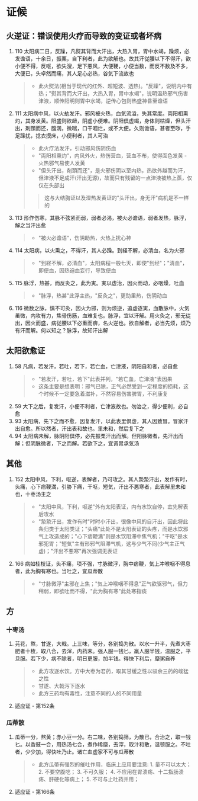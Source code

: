 # 证候
## 火逆证：错误使用火疗而导致的变证或者坏病
1. 110 太阳病二日，反躁，凡熨其背而大汗出，大热入胃，胃中水竭，躁烦，必发谵语，十余日，振栗，自下利者，此为欲解也。故其汗従腰以下不得汗，欲小便不得，反呕，欲失溲，足下悪风，大便鞕，小便当数，而反不数及不多，大便已，头卓然而痛，其人足心必热，谷気下流故也
    > * 此火熨法(相当于现代的红外、超短波、透热)。"反躁"，说明内中有热；"熨其背而大汗出，大热入胃，胃中水竭"，说明温热邪气伤害津液，顺传阳明则胃中水竭，逆传心包则热盛神昏至谵语
2. 111 太阳病中风，以火劫发汗。邪风被火热，血気流溢，失其常度。両阳相熏灼，其身发黄。阳盛则欲衄，阴虚小便难。阴阳倶虚竭，身体则枯燥，但头汗出，剤頚而还，腹満，微喘，口干咽烂，或不大便。久则谵语，甚者至哕，手足躁扰，捻衣摸床，小便利者，其人可治
    > * 此火疗法发汗，引动邪风伤阴伤血
    > * "両阳相熏灼"，内风外火，热伤营血，营血不布，使得面色发黄 - 火热邪气易使人发黄
    > * "但头汗出，剤頚而还"，是火邪伤阴以至内热，热欲外越而为汗，但津液不足成汗(汗出无源)，故而只有残留的一点津液被热上蒸，仅仅在头部出
    >> 这与大结胸证以及湿热发黄证的"头汗出，身无汗"病机是不一样的
3. 113 形作伤寒，其脉不弦紧而弱，弱者必渇，被火必谵语，弱者发热，脉浮，解之当汗出愈
    > * "被火必谵语"，伤阴助热，火热上扰心神
4. 114 太阳病，以火熏之，不得汗，其人必躁。到経不解，必清血，名为火邪
    > * "到経不解，必清血"，太阳病程一般七天，即使"到经"；"清血"，即便血，因热迫血妄行，导致便血
5. 115 脉浮，热甚，而反灸之，此为実。実以虚治，因火而动，必咽燥，吐血
    > * "脉浮，热甚"此浮主热，"反灸之"，更助里热，伤阴动血
6. 116 微数之脉，慎不可灸，因火为邪，则为烦逆，追虚逐実，血散脉中，火気虽微，内攻有力，焦骨伤筋，血难复也。脉浮，宜以汗解。用火灸之，邪无従出，因火而盛，病従腰以下必重而痹，名火逆也。欲自解者，必当先烦，烦乃有汗而解。何以知之？脉浮，故知汗出解

## 太阳欲愈证
1. 58 凡病，若发汗，若吐，若下，若亡血，亡津液，阴阳自和者，必自愈
    > * "若发汗，若吐，若下"此表并列，"若亡血，亡津液"表因果
    > * 这条主要是想表明：邪气已除，正气必然受到一定程度的损耗，这个时候不一定要急着滋补，不然容易伤害脾胃，不利康复
2. 59 大下之后，复发汗，小便不利者，亡津液故也。勿治之，得少便利，必自愈
3. 93 太阳病，先下之而不愈，因复发汗，以此表里倶虚，其人因致冒。冒家汗出自愈。所以然者，汗出表和故也。里未和，然后复下之
4. 94 太阳病未解，脉阴阳倶停，必先振栗汗出而解。但阳脉微者，先汗出而解；但阴脉微者，下之而解。若欲下之，宜调胃承気汤

## 其他
1. 152 太阳中风，下利，呕逆，表解者，乃可攻之。其人漐漐汗出，发作有时，头痛，心下痞鞕満，引胁下痛，干呕，短気，汗出不悪寒者，此表解里未和也，十枣汤主之
    > * "太阳中风，下利，呕逆"外有太阳表证，内有水饮自停，宜先解表后攻水
    > * "漐漐汗出，发作有时"时时小汗出，很像中风的自汗出，因此将此条归类于太阳类证；"头痛"此处不是太阳表证的头疼，而是水饮邪气上攻造成的；"心下痞鞕満"则是水饮阻滞中焦气机；"干呕"是水邪犯胃；"短気"主有形邪气阻滞气机，这与少气不同(少气主正气虚)；"汗出不悪寒"再次强调无表证
2. 166 病如桂枝证，头不痛，项不强，寸脉微浮，胸中痞鞕，気上冲喉咽不得息者，此为胸有寒也。当吐之，宜瓜蒂散
    > * "寸脉微浮"主邪在上焦；"気上冲喉咽不得息"正气欲驱邪气，但力稍弱，即欲吐而不得，"此为胸有寒"此处寒指痰

## 方
### 十枣汤
1. 芫花，熬，甘遂，大戟。上三味，等分，各别捣为散。以水一升半，先煮大枣肥者十枚，取八合，去滓，内药末。强人服一钱匕，羸人服半钱，温服之，平旦服。若下少，病不除者，明日更服，加半钱。得快下利后，糜粥自养
    > * 此方攻逐水饮。方中大枣为君药，取其甘缓之性以驭余三药的峻猛之性
    > * 甘遂、大戟泻下逐水
    > * 此方三药均有毒性，注意不同的人的不同用量
2. 适应证 - 第152条

### 瓜蒂散
1. 瓜蒂一分，熬黄；赤小豆一分。右二味，各别捣筛，为散已，合治之，取一钱匕。以香豉一合，用热汤七合，煮作稀糜，去滓，取汁和散，温顿服之。不吐者，少少加，得快吐乃止。诸亡血虚家不可与瓜蒂散
    > * 此方瓜蒂有强烈的催吐作用，临床上应用要注意: 1. 量不可以太大；2. 不要空腹吃； 3. 不可久服； 4. 不应用在胃溃疡、十二指肠溃疡、肝硬化等病上； 5. 不可与止吐药并用；
2. 适应证 - 第166条